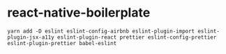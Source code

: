 # react-native-boilerplate

```
yarn add -D eslint eslint-config-airbnb eslint-plugin-import eslint-plugin-jsx-a11y eslint-plugin-react prettier eslint-config-prettier eslint-plugin-prettier babel-eslint
```
